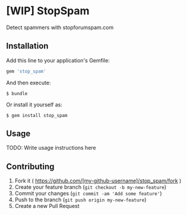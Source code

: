 # [WIP] StopSpam

Detect spammers with stopforumspam.com

## Installation

Add this line to your application's Gemfile:

```ruby
gem 'stop_spam'
```

And then execute:

    $ bundle

Or install it yourself as:

    $ gem install stop_spam

## Usage

TODO: Write usage instructions here

## Contributing

1. Fork it ( https://github.com/[my-github-username]/stop_spam/fork )
2. Create your feature branch (`git checkout -b my-new-feature`)
3. Commit your changes (`git commit -am 'Add some feature'`)
4. Push to the branch (`git push origin my-new-feature`)
5. Create a new Pull Request
